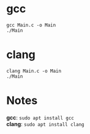 # gcc
`gcc Main.c -o Main`  
`./Main`  

# clang
`clang Main.c -o Main`  
`./Main`  

# Notes
**gcc**: `sudo apt install gcc`  
**clang**: `sudo apt install clang`  
